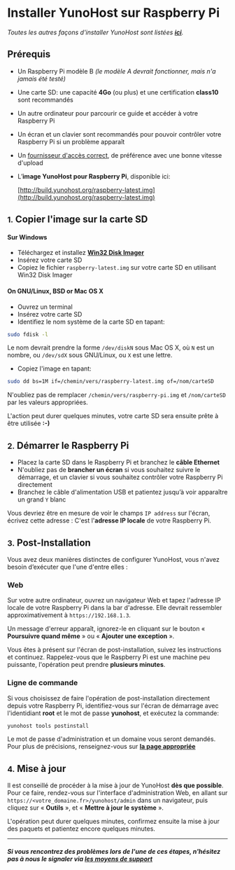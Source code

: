 # Installer YunoHost sur Raspberry Pi

*Toutes les autres façons d'installer YunoHost sont listées **[ici](/install_fr)**.*

## Prérequis

* Un Raspberry Pi modèle B *(le modèle A devrait fonctionner, mais n'a jamais été testé)*
* Une carte SD: une capacité **4Go** (ou plus) et une certification **class10** sont recommandés
* Un autre ordinateur pour parcourir ce guide et accéder à votre Raspberry Pi
* Un écran et un clavier sont recommandés pour pouvoir contrôler votre Raspberry Pi si un problème apparaît
* Un [fournisseur d'accès correct](/isp_fr), de préférence avec une bonne vitesse d'upload
* L’**image YunoHost pour Raspberry Pi**, disponible ici:

    [http://build.yunohost.org/raspberry-latest.img](http://build.yunohost.org/raspberry-latest.img)

## <small>1.</small> Copier l'image sur la carte SD

#### Sur Windows
* Téléchargez et installez **[Win32 Disk Imager](http://sourceforge.net/projects/win32diskimager/)**
* Insérez votre carte SD
* Copiez le fichier `raspberry-latest.img` sur votre carte SD en utilisant Win32 Disk Imager

#### On GNU/Linux, BSD or Mac OS X
* Ouvrez un terminal
* Insérez votre carte SD
* Identifiez le nom système de la carte SD en tapant:

```bash
sudo fdisk -l
```

Le nom devrait prendre la forme `/dev/diskN` sous Mac OS X, où `N` est un nombre, ou `/dev/sdX` sous GNU/Linux, ou `X` est une lettre.

* Copiez l'image en tapant:

```bash
sudo dd bs=1M if=/chemin/vers/raspberry-latest.img of=/nom/carteSD
```

N'oubliez pas de remplacer `/chemin/vers/raspberry-pi.img` et `/nom/carteSD` par les valeurs appropriées.

L'action peut durer quelques minutes, votre carte SD sera ensuite prête à être utilisée **:-)**

## <small>2.</small> Démarrer le Raspberry Pi

* Placez la carte SD dans le Raspberry Pi et branchez le **câble Ethernet**
* N'oubliez pas de **brancher un écran** si vous souhaitez suivre le démarrage, et un clavier si vous souhaitez contrôler votre Raspberry Pi directement
* Branchez le câble d'alimentation USB et patientez jusqu’à voir apparaître un grand `Y` blanc

Vous devriez être en mesure de voir le champs `IP address` sur l'écran, écrivez cette adresse : C'est l'**adresse IP locale** de votre Raspberry Pi.

## <small>3.</small> Post-Installation

Vous avez deux manières distinctes de configurer YunoHost, vous n'avez besoin d’exécuter que l'une d'entre elles :

### Web

Sur votre autre ordinateur, ouvrez un navigateur Web et tapez l'adresse IP locale de votre Raspberry Pi dans la bar d'adresse. Elle devrait ressembler approximativement à `https://192.168.1.3`.

Un message d'erreur apparaît, ignorez-le en cliquant sur le bouton « **Poursuivre quand même** » ou « **Ajouter une exception** ».

Vous êtes à présent sur l'écran de post-installation, suivez les instructions et continuez. Rappelez-vous que le Raspberry Pi est une machine peu puissante, l'opération peut prendre **plusieurs minutes**.

### Ligne de commande

Si vous choisissez de faire l'opération de post-installation directement depuis votre Raspberry Pi, identifiez-vous sur l'écran de démarrage avec l'identidiant **root** et le mot de passe **yunohost**, et exécutez la commande:

```bash
yunohost tools postinstall
```

Le mot de passe d'administration et un domaine vous seront demandés. Pour plus de précisions, renseignez-vous sur **[la page appropriée](/postinstall_fr)**


## <small>4.</small> Mise à jour

Il est conseillé de procéder à la mise à jour de YunoHost **dès que possible**. Pour ce faire, rendez-vous sur l'interface d'administration Web, en allant sur `https://<votre_domaine.fr>/yunohost/admin` dans un navigateur, puis cliquez sur « **Outils** », et « **Mettre à jour le système** ».

L'opération peut durer quelques minutes, confirmez ensuite la mise à jour des paquets et patientez encore quelques minutes.

---

#### *Si vous rencontrez des problèmes lors de l'une de ces étapes, n'hésitez pas à nous le signaler via [les moyens de support](/support_fr)*
